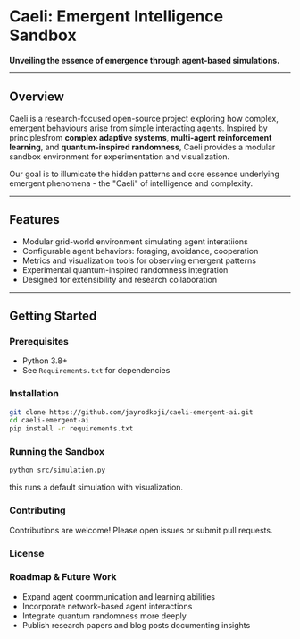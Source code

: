 # Caeli: Emergent Intelligence Sandbox

**Unveiling the essence of emergence through agent-based simulations.**

--- 

## Overview

Caeli is a research-focused open-source project exploring how complex, emergent behaviours arise from simple interacting agents. Inspired by principlesfrom **complex adaptive systems**, **multi-agent reinforcement learning**, and **quantum-inspired randomness**, Caeli provides a modular sandbox environment for experimentation and visualization.

Our goal is to illumicate the hidden patterns and core essence underlying emergent phenomena - the "Caeli" of intelligence and complexity.

--- 

## Features

- Modular grid-world environment simulating agent interatiions
- Configurable agent behaviors: foraging, avoidance, cooperation
- Metrics and visualization tools for observing emergent patterns
- Experimental quantum-inspired randomness integration
- Designed for extensibility and research collaboration

--- 

## Getting Started
### Prerequisites
- Python 3.8+
- See `Requirements.txt` for dependencies

### Installation 

```bash
git clone https://github.com/jayrodkoji/caeli-emergent-ai.git
cd caeli-emergent-ai
pip install -r requirements.txt
```

### Running the Sandbox

```bash
python src/simulation.py
```

this runs a default simulation with visualization.

### Contributing
Contributions are welcome! Please open issues or submit pull requests.

### License


### Roadmap & Future Work
- Expand agent coommunication and learning abilities
- Incorporate network-based agent interactions
- Integrate quantum randomness more deeply
- Publish research papers and blog posts documenting insights
